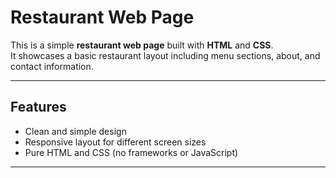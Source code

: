 # Restaurant Web Page

This is a simple **restaurant web page** built with **HTML** and **CSS**.  
It showcases a basic restaurant layout including menu sections, about, and contact information.

---

## Features
- Clean and simple design
- Responsive layout for different screen sizes
- Pure HTML and CSS (no frameworks or JavaScript)

---